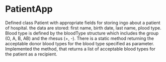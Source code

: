 # PatientApp
Defined class Patient with appropriate fields for storing ingo about a patient of hospital. the data are stored: first name, birth date, last name, plood type. Blood type is defined by the bloodType structure which includes the group (O, A, B, AB) and the rhesus (+, -).
There is a static method returning the acceptable donor blood types for the blood type specified as parameter.
Implemented the method, that returns a list of acceptable blood types for the patient as a recipient.
